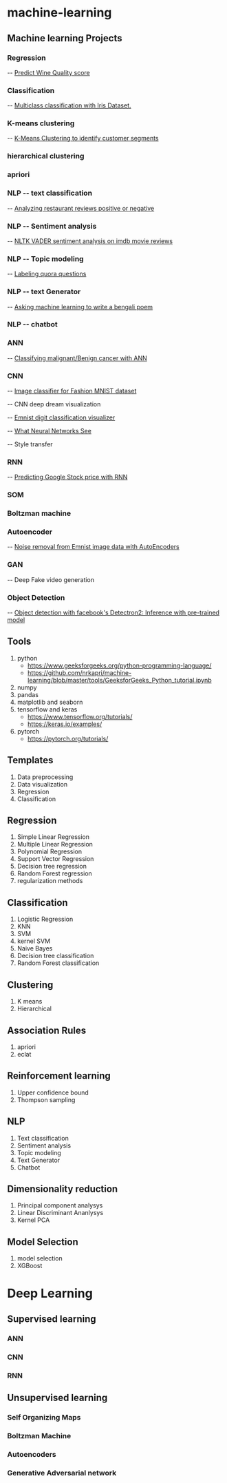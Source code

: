 # machine-learning
## Machine learning Projects 

### Regression 
-- [Predict Wine Quality score](https://github.com/nrkapri/machine-learning/blob/master/regression-problem/Predict%20Wine%20Quality%20score%20--%20Regression%20model.ipynb)
### Classification
-- [Multiclass classification with Iris Dataset.](https://github.com/nrkapri/machine-learning/blob/master/classification-problem/Multiclass%20classification%20with%20%20Iris%20Dataset.ipynb)
### K-means clustering 
-- [K-Means Clustering to identify customer segments](https://github.com/nrkapri/machine-learning/blob/master/clustering-problem/k_means_clustering.ipynb)
### hierarchical clustering 
### apriori 
### NLP -- text classification
-- [Analyzing restaurant reviews positive or negative](https://github.com/nrkapri/machine-learning/blob/master/nlp/text-classifier/nlp-textclassification.ipynb)
### NLP -- Sentiment analysis 
-- [NLTK VADER sentiment analysis on imdb movie reviews](http://localhost:8890/notebooks/machinelearning/git/machine-learning/nlp/sentiment-analysis/Sentiment_Analysis.ipynb)
### NLP -- Topic modeling
-- [Labeling quora questions](http://localhost:8890/notebooks/machinelearning/git/machine-learning/nlp/topic-modeling/topic-modeling.ipynb)
### NLP -- text Generator
-- [Asking machine learning to write a bengali poem](https://www.kaggle.com/nrkapri/asking-machine-learning-to-write-a-bengali-poem)
### NLP -- chatbot
### ANN
-- [Classifying malignant/Benign cancer with ANN](http://localhost:8891/notebooks/machinelearning/git/machine-learning/ann/ANN-classification.ipynb)
### CNN
-- [Image classifier for Fashion MNIST dataset](https://github.com/nrkapri/machine-learning/blob/master/cnn/cnn-fashion-emnist.ipynb)

--  CNN deep dream visualization 
   
   -- [Emnist digit classification visualizer](https://www.cs.ryerson.ca/~aharley/vis/conv/ )
   
   -- [What Neural Networks See](https://experiments.withgoogle.com/what-neural-nets-see)

--  Style transfer 
### RNN
-- [Predicting Google Stock price with RNN](https://github.com/nrkapri/machine-learning/blob/master/rnn/RNN_google_stock.ipynb)
### SOM
### Boltzman machine
### Autoencoder
-- [Noise removal from Emnist image data with AutoEncoders](https://github.com/nrkapri/machine-learning/blob/master/autoencoder/autoencoder_emnist_image.ipynb)
### GAN
--  Deep Fake video generation
### Object Detection 
-- [Object detection with facebook's Detectron2: Inference with pre-trained model](https://github.com/nrkapri/machine-learning/blob/master/object-detection/Detectron2_inference_with_pre_trained_model.ipynb)

## Tools
1. python
   - https://www.geeksforgeeks.org/python-programming-language/
   - https://github.com/nrkapri/machine-learning/blob/master/tools/GeeksforGeeks_Python_tutorial.ipynb
2. numpy
3. pandas
4. matplotlib and seaborn
5. tensorflow and keras
   - https://www.tensorflow.org/tutorials/
   - https://keras.io/examples/
6. pytorch
   - https://pytorch.org/tutorials/ 

## Templates
1. Data preprocessing 
2. Data visualization
3. Regression 
4. Classification


## Regression 
1. Simple Linear Regression
2. Multiple Linear Regression
3. Polynomial Regression
4. Support Vector Regression
5. Decision tree regression
6. Random Forest regression
7. regularization methods 

## Classification
1. Logistic Regression
2. KNN
3. SVM
4. kernel SVM
5. Naive Bayes
6. Decision tree classification
7. Random Forest classification

## Clustering
1. K means
2. Hierarchical

## Association Rules
1. apriori
2. eclat

## Reinforcement learning
1. Upper confidence bound
2. Thompson sampling

## NLP 
1. Text classification
2. Sentiment analysis
3. Topic modeling
4. Text Generator
5. Chatbot

## Dimensionality reduction
1. Principal component analysys 
2. Linear Discriminant Ananlysys 
3. Kernel PCA

## Model Selection
1. model selection
2. XGBoost

# Deep Learning

## Supervised learning
### ANN
### CNN
### RNN
## Unsupervised learning
### Self Organizing Maps
### Boltzman Machine
### Autoencoders
### Generative Adversarial network

